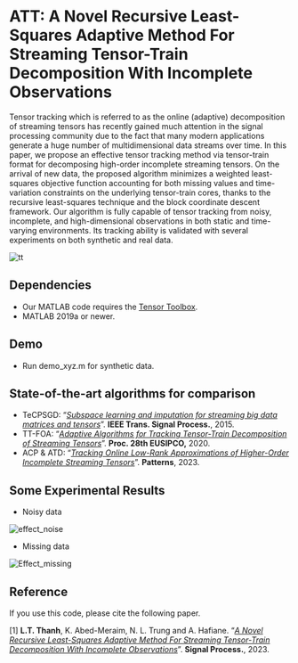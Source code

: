 # ATT: A Novel Recursive Least-Squares Adaptive Method For Streaming Tensor-Train Decomposition With Incomplete Observations

Tensor tracking which is referred to as the online (adaptive) decomposition of streaming tensors has recently gained much attention in the signal processing community due to the
fact that many modern applications generate a huge number of multidimensional data streams over time. In this paper, we propose an effective tensor tracking method via tensor-train
format for decomposing high-order incomplete streaming tensors. On the arrival of new data, the proposed algorithm minimizes a weighted least-squares objective function accounting for both
missing values and time-variation constraints on the underlying tensor-train cores, thanks to the recursive least-squares technique and the block coordinate descent framework. Our algorithm is
fully capable of tensor tracking from noisy, incomplete, and high-dimensional observations in both static and time-varying environments. Its tracking ability is validated with several experiments
on both synthetic and real data.

![tt](https://user-images.githubusercontent.com/26319211/175497122-8f6900e5-740f-4231-97a3-4556114188e7.PNG)


## Dependencies 
+ Our MATLAB code requires the [Tensor Toolbox](http://www.tensortoolbox.org/).
+ MATLAB 2019a or newer.

## Demo
+ Run demo_xyz.m for synthetic data.

## State-of-the-art algorithms for comparison
+ TeCPSGD: “[*Subspace learning and imputation for streaming big data matrices and tensors*](https://ieeexplore.ieee.org/document/7072498)”. **IEEE Trans. Signal Process.**, 2015.
+ TT-FOA:  “[*Adaptive Algorithms for Tracking Tensor-Train Decomposition of Streaming Tensors*](https://ieeexplore.ieee.org/document/9287780)”. **Proc. 28th EUSIPCO,** 2020.
+ ACP & ATD:  “[*Tracking Online Low-Rank Approximations of Higher-Order Incomplete Streaming Tensors*](https://www.cell.com/patterns/fulltext/S2666-3899(23)00104-6)”. **Patterns**, 2023.

## Some Experimental Results

+ Noisy data

![effect_noise](https://user-images.githubusercontent.com/26319211/175498006-a9163a09-109e-4a22-97a7-4f4cee2e0c33.PNG)

+ Missing data

![Effect_missing](https://user-images.githubusercontent.com/26319211/175498143-2b895bb9-cd76-47ce-8e93-f18f04ed7b30.PNG)


## Reference

If you use this code, please cite the following paper.

[1] **L.T. Thanh**, K. Abed-Meraim, N. L. Trung and A. Hafiane. “[*A Novel Recursive Least-Squares Adaptive Method For Streaming Tensor-Train Decomposition With Incomplete Observations*](https://www.sciencedirect.com/journal/signal-processing/articles-in-press)”. **Signal Process.**, 2023.
